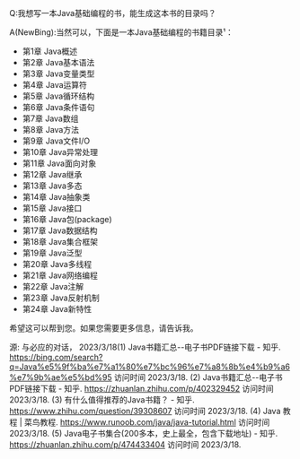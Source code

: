 Q:我想写一本Java基础编程的书，能生成这本书的目录吗？

A(NewBing):当然可以，下面是一本Java基础编程的书籍目录¹：

- 第1章 Java概述
- 第2章 Java基本语法
- 第3章 Java变量类型
- 第4章 Java运算符
- 第5章 Java循环结构
- 第6章 Java条件语句
- 第7章 Java数组
- 第8章 Java方法
- 第9章 Java文件I/O
- 第10章 Java异常处理
- 第11章 Java面向对象
- 第12章 Java继承
- 第13章 Java多态
- 第14章 Java抽象类
- 第15章 Java接口
- 第16章 Java包(package)
- 第17章 Java数据结构
- 第18章 Java集合框架
- 第19章 Java泛型
- 第20章 Java多线程
- 第21章 Java网络编程
- 第22章 Java注解
- 第23章 Java反射机制
- 第24章 Java新特性

希望这可以帮到您。如果您需要更多信息，请告诉我。

源: 与必应的对话， 2023/3/18(1) Java书籍汇总--电子书PDF链接下载 - 知乎. https://bing.com/search?q=Java%e5%9f%ba%e7%a1%80%e7%bc%96%e7%a8%8b%e4%b9%a6%e7%9b%ae%e5%bd%95 访问时间 2023/3/18.
(2) Java书籍汇总--电子书PDF链接下载 - 知乎. https://zhuanlan.zhihu.com/p/402329452 访问时间 2023/3/18.
(3) 有什么值得推荐的Java书籍？ - 知乎. https://www.zhihu.com/question/39308607 访问时间 2023/3/18.
(4) Java 教程 | 菜鸟教程. https://www.runoob.com/java/java-tutorial.html 访问时间 2023/3/18.
(5) Java电子书集合(200多本，史上最全，包含下载地址) - 知乎. https://zhuanlan.zhihu.com/p/474433404 访问时间 2023/3/18.